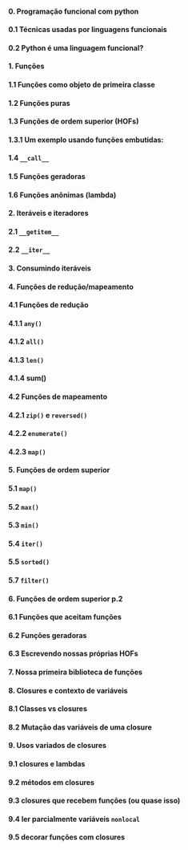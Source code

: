 #### 0. Programação funcional com python
#### 0.1 Técnicas usadas por linguagens funcionais
#### 0.2 Python é uma linguagem funcional?
#### 1. Funções
#### 1.1 Funções como objeto de primeira classe
#### 1.2 Funções puras
#### 1.3 Funções de ordem superior (HOFs)
#### 1.3.1 Um exemplo usando funções embutidas:
#### 1.4 `__call__`
#### 1.5 Funções geradoras
#### 1.6 Funções anônimas (lambda)
#### 2. Iteráveis e iteradores
#### 2.1 `__getitem__`
#### 2.2 `__iter__`
#### 3. Consumindo iteráveis
#### 4. Funções de redução/mapeamento
#### 4.1 Funções de redução
#### 4.1.1 `any()`
#### 4.1.2 `all()`
#### 4.1.3 `len()`
#### 4.1.4 sum()
#### 4.2 Funções de mapeamento
#### 4.2.1 `zip()` e `reversed()`
#### 4.2.2 `enumerate()`
#### 4.2.3 `map()`
#### 5. Funções de ordem superior
#### 5.1 `map()`
#### 5.2 `max()`
#### 5.3 `min()`
#### 5.4 `iter()`
#### 5.5 `sorted()`
#### 5.7 `filter()`
#### 6. Funções de ordem superior p.2
#### 6.1 Funções que aceitam funções
#### 6.2 Funções geradoras
#### 6.3 Escrevendo nossas próprias HOFs
#### 7. Nossa primeira biblioteca de funções
#### 8. Closures e contexto de variáveis
#### 8.1 Classes vs closures
#### 8.2 Mutação das variáveis de uma closure
#### 9. Usos variados de closures
#### 9.1 closures e lambdas
#### 9.2 métodos em closures
#### 9.3 closures que recebem funções (ou quase isso)
#### 9.4 ler parcialmente variáveis `nonlocal`
#### 9.5 decorar funções com closures
